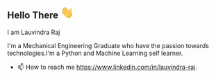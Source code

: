 <h2> Hello There <img src="https://raw.githubusercontent.com/ABSphreak/ABSphreak/master/gifs/Hi.gif" width="30px"></h2>

I am Lauvindra Raj

I'm a Mechanical Engineering Graduate who have the passion towards technologies.I'm a Python and Machine Learning self learner. 

- 📫 How to reach me https://www.linkedin.com/in/lauvindra-raj.


<!---
lauvin06/lauvin06 is a ✨ special ✨ repository because its `README.md` (this file) appears on your GitHub profile.
You can click the Preview link to take a look at your changes.
--->
